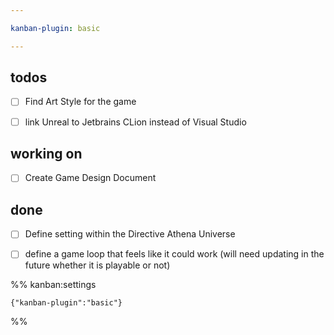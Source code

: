 ```yaml
---

kanban-plugin: basic

---
```


## todos

- [ ] Find Art Style for the game
- [ ] link Unreal to Jetbrains CLion instead of Visual Studio


## working on

- [ ] Create Game Design Document


## done

- [ ] Define setting within the Directive Athena Universe
- [ ] define a game loop that feels like it could work (will need updating in the future whether it is playable or not)




%% kanban:settings
```
{"kanban-plugin":"basic"}
```
%%